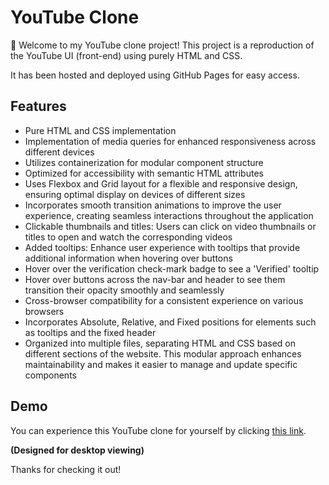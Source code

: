 # YouTube Clone

👋 Welcome to my YouTube clone project! This project is a reproduction of the YouTube UI (front-end) using purely HTML and CSS. 

It has been hosted and deployed using GitHub Pages for easy access.

## Features

- Pure HTML and CSS implementation
- Implementation of media queries for enhanced responsiveness across different devices
- Utilizes containerization for modular component structure
- Optimized for accessibility with semantic HTML attributes
- Uses Flexbox and Grid layout for a flexible and responsive design, ensuring optimal display on devices of different sizes
- Incorporates smooth transition animations to improve the user experience, creating seamless interactions throughout the application
- Clickable thumbnails and titles: Users can click on video thumbnails or titles to open and watch the corresponding videos
- Added tooltips: Enhance user experience with tooltips that provide additional information when hovering over buttons
- Hover over the verification check-mark badge to see a 'Verified' tooltip
- Hover over buttons across the nav-bar and header to see them transition their opacity smoothly and seamlessly
- Cross-browser compatibility for a consistent experience on various browsers
- Incorporates Absolute, Relative, and Fixed positions for elements such as tooltips and the fixed header
- Organized into multiple files, separating HTML and CSS based on different sections of the website. This modular approach enhances maintainability and makes it easier to manage and update specific components

## Demo

You can experience this YouTube clone for yourself by clicking [this link](https://shaf-m.github.io/YouTubeClone/).

**(Designed for desktop viewing)**

Thanks for checking it out!
